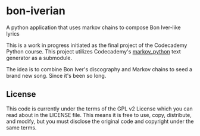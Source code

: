 # bon-iverian
A python application that uses markov chains to compose Bon Iver-like lyrics

This is a work in progress initiated as the final project of the Codecademy Python course. This project utilizes Codecademy's [markov_python](https://github.com/Codecademy/markov_python) text generator as a submodule.

The idea is to combine Bon Iver's discography and Markov chains to seed a brand new song. Since it's been so long.

## License
This code is currently under the terms of the GPL v2 License which you can read about in the LICENSE file. This means it is free to use, copy, distribute, and modify, but you must disclose the original code and copyright under the same terms.
